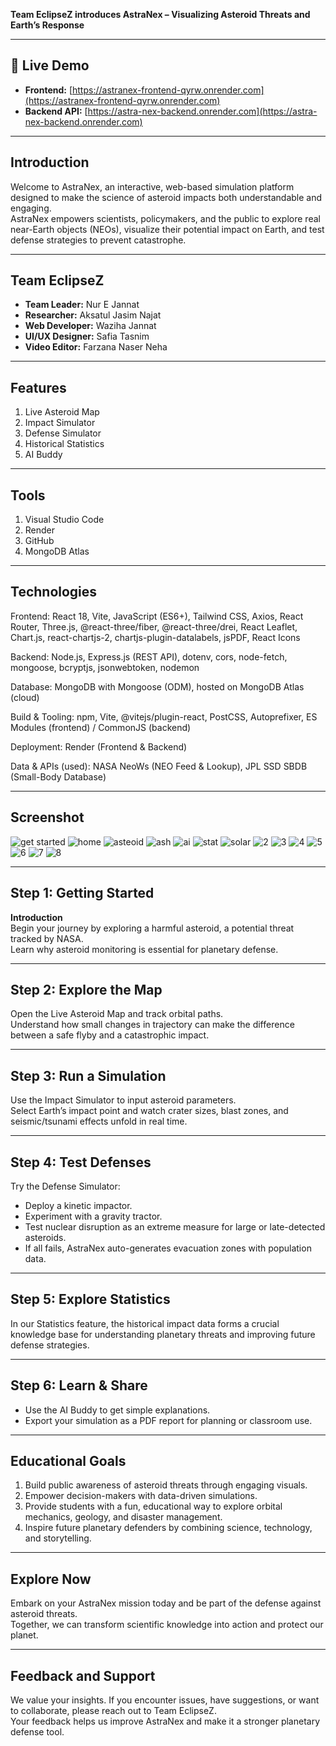 **Team EclipseZ introduces AstraNex – Visualizing Asteroid Threats and Earth’s Response**

---

## 🚀 Live Demo
- **Frontend:** [https://astranex-frontend-qyrw.onrender.com](https://astranex-frontend-qyrw.onrender.com)  
- **Backend API:** [https://astra-nex-backend.onrender.com](https://astra-nex-backend.onrender.com)
  
---
  
## **Introduction**

Welcome to AstraNex, an interactive, web-based simulation platform designed to make the science of asteroid impacts both understandable and engaging.  
AstraNex empowers scientists, policymakers, and the public to explore real near-Earth objects (NEOs), visualize their potential impact on Earth, and test defense strategies to prevent catastrophe.

---

## **Team EclipseZ**

- **Team Leader:** Nur E Jannat
- **Researcher:** Aksatul Jasim Najat
- **Web Developer:** Waziha Jannat
- **UI/UX Designer:** Safia Tasnim
- **Video Editor:** Farzana Naser Neha

---

## **Features**

1. Live Asteroid Map
2. Impact Simulator
3. Defense Simulator
4. Historical Statistics
5. AI Buddy

---

## **Tools**

1. Visual Studio Code
2. Render
3. GitHub
4. MongoDB Atlas

---

## **Technologies**

Frontend: React 18, Vite, JavaScript (ES6+), Tailwind CSS, Axios, React Router, Three.js, @react-three/fiber, @react-three/drei, React Leaflet, Chart.js, react-chartjs-2, chartjs-plugin-datalabels, jsPDF, React Icons

Backend: Node.js, Express.js (REST API), dotenv, cors, node-fetch, mongoose, bcryptjs, jsonwebtoken, nodemon

Database: MongoDB with Mongoose (ODM), hosted on MongoDB Atlas (cloud)

Build & Tooling: npm, Vite, @vitejs/plugin-react, PostCSS, Autoprefixer, ES Modules (frontend) / CommonJS (backend)

Deployment: Render (Frontend & Backend)

Data & APIs (used): NASA NeoWs (NEO Feed & Lookup), JPL SSD SBDB (Small-Body Database)

---

## **Screenshot**


![get started](https://github.com/user-attachments/assets/4cdb5b58-0c8b-4f7c-a429-92c886b91fc8)
![home](https://github.com/user-attachments/assets/faf88acd-d6a5-4d57-b7eb-1bd8378c3be6)
![asteoid](https://github.com/user-attachments/assets/71cb8f9d-d876-4432-bcde-c0472b735c81)
![ash](https://github.com/user-attachments/assets/5104171a-9558-4996-af31-07db836c920a)
![ai](https://github.com/user-attachments/assets/8a0a1022-3051-4dc1-8cd9-4191cf4ad358)
![stat](https://github.com/user-attachments/assets/b187be0f-52fb-4ac3-b9b9-3ec7ef190b4e)
![solar](https://github.com/user-attachments/assets/11c6ba94-e7c5-4ff1-96a2-7e29e7433fa5)
![2](https://github.com/user-attachments/assets/4bcd3ba0-83f6-4d47-b923-dbc833373b52)
![3](https://github.com/user-attachments/assets/391310a2-54a0-4bef-827c-a2b82f310697)
![4](https://github.com/user-attachments/assets/fafc86d0-c3bc-480c-a35e-c3d45b201f99)
![5](https://github.com/user-attachments/assets/f0c9d5f7-d1e8-45bc-9fca-e65ace953e71)
![6](https://github.com/user-attachments/assets/77708016-06bb-4e03-afb1-d0036964ef36)
![7](https://github.com/user-attachments/assets/6c70f0aa-41da-48f4-b5c6-4d79df22e520)
![8](https://github.com/user-attachments/assets/2487abdf-33f4-4db7-9aec-28219ee0b768)

---

## **Step 1: Getting Started**

**Introduction**  
Begin your journey by exploring a harmful asteroid, a potential threat tracked by NASA.  
Learn why asteroid monitoring is essential for planetary defense.

---

## **Step 2: Explore the Map**

Open the Live Asteroid Map and track orbital paths.  
Understand how small changes in trajectory can make the difference between a safe flyby and a catastrophic impact.

---

## **Step 3: Run a Simulation**

Use the Impact Simulator to input asteroid parameters.  
Select Earth’s impact point and watch crater sizes, blast zones, and seismic/tsunami effects unfold in real time.

---

## **Step 4: Test Defenses**

Try the Defense Simulator:

- Deploy a kinetic impactor.
- Experiment with a gravity tractor.
- Test nuclear disruption as an extreme measure for large or late-detected asteroids.
- If all fails, AstraNex auto-generates evacuation zones with population data.

---

## **Step 5: Explore Statistics**

In our Statistics feature, the historical impact data forms a crucial knowledge base for understanding planetary threats and improving future defense strategies.

---

## **Step 6: Learn & Share**

- Use the AI Buddy to get simple explanations.
- Export your simulation as a PDF report for planning or classroom use.

---

## **Educational Goals**

1. Build public awareness of asteroid threats through engaging visuals.
2. Empower decision-makers with data-driven simulations.
3. Provide students with a fun, educational way to explore orbital mechanics, geology, and disaster management.
4. Inspire future planetary defenders by combining science, technology, and storytelling.

---

## **Explore Now**

Embark on your AstraNex mission today and be part of the defense against asteroid threats.  
Together, we can transform scientific knowledge into action and protect our planet.

---

## **Feedback and Support**

We value your insights.
If you encounter issues, have suggestions, or want to collaborate, please reach out to Team EclipseZ.  
Your feedback helps us improve AstraNex and make it a stronger planetary defense tool.
